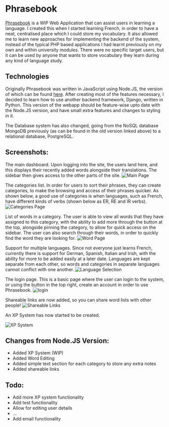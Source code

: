 # Phrasebook

[Phrasebook](https://dcatcher.me/phrasebook/) is a WIP Web Application that can assist users in learning a language. I created this when I started learning French, in order to have a neat, centralised place which I could store my vocabulary. It also allowed me to learn new approaches for implementing the backend of the system, instead of the typical PHP based applications I had learnt previously on my own and within university modules. There were no specific target users, but it can be used by anyone that wants to store vocabulary they learn during any kind of language study.

## Technologies

Originally Phrasebook was written in JavaScript using Node.JS, the version of which can be found [here](https://github.com/DanCatchpole/Phrasebook). After creating most of the features necessary, I decided to learn how to use another backend framework, Django, written in Python. This version of the webapp should be feature-wise upto date with the Node.JS version, and have small extra features and changes to styling in it.

The Database system has also changed, going from the NoSQL database MongoDB previously (as can be found in the old version linked above) to a relational database, PostgreSQL.

## Screenshots:

The main dashboard. Upon logging into the site, the users land here, and this displays their recently added words alongside their translations. The sidebar then gives access to the other parts of the site.
![Main Page](https://dcatcher.me/i/Er5l5cmG.png "Dashboard")

The categories list. In order for users to sort their phrases, they can create categories, to make the browsing and access of their phrases quicker. As shown below, a good use of categories is when languages, such as French, have different kinds of verbs (shown below as ER, RE and IR verbs).
![Categories Page](https://dcatcher.me/i/wj006qlg.png "Organise phrases into categories")

List of words in a category. The user is able to view all words that they have assigned to this category, with the ability to add more through the button at the top, alongside pinning the category, to allow for quick access on the sidebar. The user can also search through their words, in order to quickly find the word they are looking for.
![Word Page](https://dcatcher.me/i/Snkjpg7e.png "View all words in a set category")

Support for multiple languages. Since not everyone just learns French, currently there is support for German, Spanish, Italian and Irish, with the ability for more to be added easily at a later date. Languages are kept separate from each other, so words and categories in separate languages cannot conflict with one another.
![Language Selection](https://dcatcher.me/i/yQh48kgr.png "Support for multiple languages")

The login page. This is a basic page where the user can login to the system, or using the button in the top right, create an account in order to use Phrasebook.
![login](https://dcatcher.me/i/1qAo6PMw.png "Login")

Shareable links are now added, so you can share word lists with other people!
![Shareable Links](https://dcatcher.me/i/JEhSocNo.png "Shareable Links")

An XP System has now started to be created.

![XP System](https://dcatcher.me/i/0kmcjScj.png "XP System")

## Changes from Node.JS Version:
- Added XP System (WIP)
- Added Word Editing
- Added simple text section for each category to store any extra notes
- Added shareable links

## Todo:
- Add more XP system functionality
- Add test functionality
- Allow for editing user details
- ...
- Add email functionality
